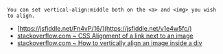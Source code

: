     You can set vertical-align:middle both on the <a> and <img> you wish to align.
    
- [https://jsfiddle.net/Fn4vP/16/](https://jsfiddle.net/v1e4w5fc/)
- [stackoverflow.com ~ CSS Alignment of a link next to an image](https://stackoverflow.com/a/11935659)
- [stackoverflow.com ~ How to vertically align an image inside a div](https://stackoverflow.com/a/7310398)
